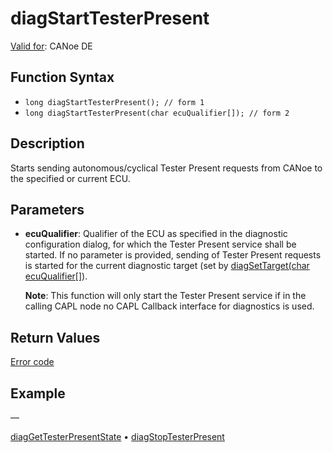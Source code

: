 # diagStartTesterPresent

[Valid for](../../../Shared/FeatureAvailability.md): CANoe DE

## Function Syntax

- `long diagStartTesterPresent(); // form 1`
- `long diagStartTesterPresent(char ecuQualifier[]); // form 2`

## Description

Starts sending autonomous/cyclical Tester Present requests from CANoe to the specified or current ECU.

## Parameters

- **ecuQualifier**: Qualifier of the ECU as specified in the diagnostic configuration dialog, for which the Tester Present service shall be started. If no parameter is provided, sending of Tester Present requests is started for the current diagnostic target (set by [diagSetTarget(char ecuQualifier[]](CAPLfunctionDiagSetTarget.htm)).

  **Note**: This function will only start the Tester Present service if in the calling CAPL node no CAPL Callback interface for diagnostics is used.

## Return Values

[Error code](../CAPLfunctionsDiagnosticsErrorCode.md)

## Example

—

[diagGetTesterPresentState](CAPLfunctionDiagGetTesterPresentState.md) • [diagStopTesterPresent](CAPLfunctionDiagStopTesterPresent.md)
